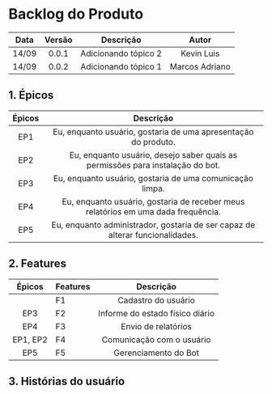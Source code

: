 # Backlog do Produto

|Data|Versão|Descrição|Autor|
|:--:|:--:|:--:|:---:|
|14/09|0.0.1|Adicionando tópico 2|Kevin Luis|
|14/09|0.0.2|Adicionando tópico 1|Marcos Adriano|

## 1. Épicos

|Épicos|Descrição|
|:-----------------------------------------------------------------:|:-------------------------------------------:|
|EP1| Eu, enquanto usuário, gostaria de uma apresentação do produto.|
|EP2| Eu, enquanto usuário, desejo saber quais as permissões para instalação do bot.|
|EP3| Eu, enquanto usuário, gostaria de uma comunicação limpa.|
|EP4| Eu, enquanto usuário, gostaria de receber meus relatórios em uma dada frequência.|
|EP5| Eu, enquanto administrador, gostaria de ser capaz de alterar funcionalidades.|

## 2. Features

|Épicos|Features|Descrição|
|:--:|-----|:--:|
||F1|Cadastro do usuário|
|EP3|F2|Informe do estado físico diário|
|EP4|F3|Envio de relatórios|
|EP1, EP2|F4|Comunicação com o usuário|
|EP5|F5|Gerenciamento do Bot|

## 3. Histórias do usuário

